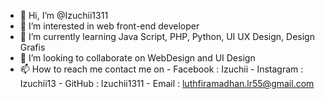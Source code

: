 - 👋 Hi, I’m @Izuchii1311
- 👀 I’m interested in web front-end developer
- 🌱 I’m currently learning Java Script, PHP, Python, UI UX Design, Design Grafis
- 💞️ I’m looking to collaborate on WebDesign and UI Design
- 📫 How to reach me contact me on 
      - Facebook : Izuchii
      - Instagram : Izuchii13
      - GitHub : Izuchii1311
      - Email : luthfiramadhan.lr55@gmail.com

<!---Izuchii1311/Izuchii1311 is a ✨ special ✨ repository because its `README.md` (this file) appears on your GitHub profile.
You can click the Preview link to take a look at your changes.--->
